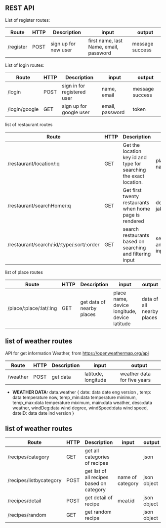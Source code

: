 ## REST API
List of register routes:

Route | HTTP | Description | input | output
----- | ---- | ----------- | ----- | ------
/register | POST | sign up for new user | first name, last Name, email, password | message success

List of login routes:

Route | HTTP | Description | input | output
----- | ---- | ----------- | ------ | -----
/login | POST | sign in for registered user | name, email | message success
/login/google | GET | sign up for google user | email, password | token

list of restaurant routes

Route | HTTP | Description | input | output
----- | ---- | ----------- | ----- | ------
/restaurant/location/:q | GET | Get the location key id and type for searching the exact location. | place name(string) | location information(json)
/restaurant/searchHome/:q | GET | Get first twenty restaurants when home page is rendered | default place jakarta(string) | first twenty restaurants information in json
/restaurant/search/:id/:type/:sort/:order | GET | search restaurants based on searching and filtering input |  searching and filtering input(string) | first twenty restaurants information in json

list of place routes

Route | HTTP | Description | input | output
----- | ---- | ----------- | ----- | ------
/place/:place/:lat/:lng | GET | get data of nearby places | place name, device longitude, device latitude | data of all nearby places

list of weather routes
----
 API for get information Weather, from https://openweathermap.org/api

Route | HTTP | Description | input | output
----- | ---- | ----------- | ----- | ------
/weather | POST | get data | latitude, longitude | weather data for five years

* **WEATHER DATA:**
data.weather
{
   date: data date eng version ,
   temp: data temperature now,
   temp_min:data temperature minimum,
   temp_max:data temperature miximum,
   main:data weather,
   desc:data weather,
   windDeg:data wind degree,
   windSpeed:data wind speed,
   dateID: data date ind version
}

list of weather routes
----

Route | HTTP | Description | input | output
----- | ---- | ----------- | ----- | ------
/recipes/category | GET | get all categories of recipes |  | json
/recipes/listbycategory | POST | get list of all recipes based on category | name of category | json object
/recipes/detail | POST | get detail of recipe | meal.id | json object
/recipes/random | GET | get random recipe |  | json object